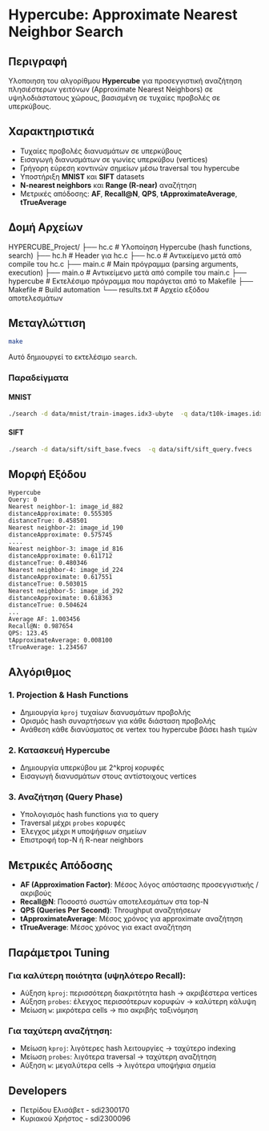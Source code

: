# Hypercube: Approximate Nearest Neighbor Search

## Περιγραφή
Υλοποιηση του αλγορίθμου **Hypercube** για προσεγγιστική αναζήτηση πλησιέστερων γειτόνων (Approximate Nearest Neighbors) σε υψηλοδιάστατους χώρους, βασισμένη σε τυχαίες προβολές σε υπερκύβους.

## Χαρακτηριστικά
- Τυχαίες προβολές διανυσμάτων σε υπερκύβους
- Εισαγωγή διανυσμάτων σε γωνίες υπερκύβου (vertices)
- Γρήγορη εύρεση κοντινών σημείων μέσω traversal του hypercube
- Υποστήριξη **MNIST** και **SIFT** datasets
- **N-nearest neighbors** και **Range (R-near)** αναζήτηση
- Μετρικές απόδοσης: **AF**, **Recall@N**, **QPS**, **tApproximateAverage**, **tTrueAverage**

## Δομή Αρχείων 
HYPERCUBE_Project/
├── hc.c             # Υλοποίηση Hypercube (hash functions, search)
├── hc.h             # Header για hc.c
├── hc.o             # Αντικείμενο μετά από compile του hc.c
├── main.c           # Main πρόγραμμα (parsing arguments, execution)
├── main.o           # Αντικείμενο μετά από compile του main.c
├── hypercube        # Εκτελέσιμο πρόγραμμα που παράγεται από το Makefile
├── Makefile         # Build automation
└── results.txt      # Αρχείο εξόδου αποτελεσμάτων

## Μεταγλώττιση

```bash
make
```
Αυτό δημιουργεί το εκτελέσιμο `search`.

### Παραδείγματα

#### MNIST
```bash
./search -d data/mnist/train-images.idx3-ubyte  -q data/t10k-images.idx3-ubyte -kproj 14 -w 4.0 -M 1000 -probes 20   -o results.txt -N 5 -R 2.0 -type mnist -range false -hypercube
```

#### SIFT
```bash
./search -d data/sift/sift_base.fvecs  -q data/sift/sift_query.fvecs   -kproj 12 -w 15.0 -M 500000 -probes 1000  -o results.txt -N 5 -R 2.0 -type sift -range false -hypercube
```

## Μορφή Εξόδου

```
Hypercube
Query: 0
Nearest neighbor-1: image_id_882
distanceApproximate: 0.555305
distanceTrue: 0.458501
Nearest neighbor-2: image_id_190
distanceApproximate: 0.575745
....
Nearest neighbor-3: image_id_816
distanceApproximate: 0.611712
distanceTrue: 0.480346
Nearest neighbor-4: image_id_224
distanceApproximate: 0.617551
distanceTrue: 0.503015
Nearest neighbor-5: image_id_292
distanceApproximate: 0.618363
distanceTrue: 0.504624
...
Average AF: 1.003456
Recall@N: 0.987654
QPS: 123.45
tApproximateAverage: 0.008100
tTrueAverage: 1.234567
```
## Αλγόριθμος

### 1. Projection & Hash Functions
- Δημιουργία `kproj` τυχαίων διανυσμάτων προβολής
- Ορισμός hash συναρτήσεων για κάθε διάσταση προβολής
- Ανάθεση κάθε διανύσματος σε vertex του hypercube βάσει hash τιμών

### 2. Κατασκευή Hypercube
- Δημιουργία υπερκύβου με 2^kproj κορυφές
- Εισαγωγή διανυσμάτων στους αντίστοιχους vertices

### 3. Αναζήτηση (Query Phase)
- Υπολογισμός hash functions για το query
- Traversal μέχρι `probes` κορυφές
- Έλεγχος μέχρι `M` υποψήφιων σημείων
- Επιστροφή top-N ή R-near neighbors

## Μετρικές Απόδοσης
- **AF (Approximation Factor)**: Μέσος λόγος απόστασης προσεγγιστικής / ακριβούς
- **Recall@N**: Ποσοστό σωστών αποτελεσμάτων στα top-N
- **QPS (Queries Per Second)**: Throughput αναζητήσεων
- **tApproximateAverage**: Μέσος χρόνος για approximate αναζήτηση
- **tTrueAverage**: Μέσος χρόνος για exact αναζήτηση

## Παράμετροι Tuning

### Για καλύτερη ποιότητα (υψηλότερο Recall):
- Αύξηση `kproj`: περισσότερη διακριτότητα hash → ακριβέστερα vertices
- Αύξηση `probes`: έλεγχος περισσότερων κορυφών → καλύτερη κάλυψη
- Μείωση `w`: μικρότερα cells → πιο ακριβής ταξινόμηση

### Για ταχύτερη αναζήτηση:
- Μείωση `kproj`: λιγότερες hash λειτουργίες → ταχύτερο indexing
- Μείωση `probes`: λιγότερα traversal → ταχύτερη αναζήτηση
- Αύξηση `w`: μεγαλύτερα cells → λιγότερα υποψήφια σημεία

## Developers
- Πετρίδου Ελισάβετ - sdi2300170
- Κυριακού Χρήστος - sdi2300096













